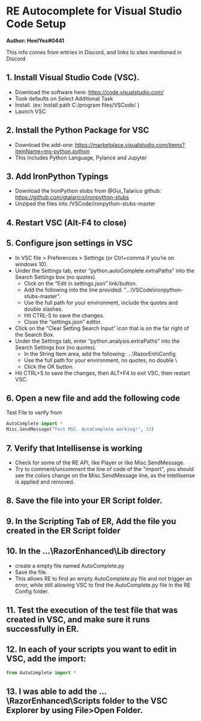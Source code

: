 # RE Autocomplete for Visual Studio Code Setup

**Author: HeelYes#0441**

This info comes from entries in Discord, and links to sites mentioned in Discord    

## 1. Install Visual Studio Code (VSC).   
- Download the software here: https://code.visualstudio.com/ 
- Took defaults on Select Additional Task
- Install. (ex: Install path C:/program files/VSCode/ )
- Launch VSC
  
## 2. Install the Python Package for VSC
- Download the add-one: https://marketplace.visualstudio.com/items?itemName=ms-python.python
- This includes Python Language, Pylance and Jupyter

## 3. Add IronPython Typings
- Download the IronPython stubs from @Gui_Talarico github: https://github.com/gtalarico/ironpython-stubs 
- Unziped the files into /VSCode/ironpython-stubs-master

## 4. Restart VSC (Alt-F4 to close)

## 5. Configure json settings in VSC      
- In VSC  file > Preferences > Settings (or Ctrl+comma if you’re on windows 10).    
- Under the Settings tab, enter “python.autoComplete.extraPaths” into the Search Settings box (no quotes).    
  - Click on the “Edit in settings.json” link/button.    
  - Add the following into the line provided:  "…\\VSCode\\ironpython-stubs-master".    
  - Use the full path for your environment, include the quotes and double slashes.    
  - Hit CTRL-S to save the changes.    
  - Close the “settings.json” editor.    
- Click on the “Clear Setting Search Input” icon that is on the far right of the Search Box.    
- Under the Settings tab, enter “python.analysis.extraPaths” into the Search Settings box (no quotes).    
  - In the String Item area, add the following: ...\RazorEnh\Config     
  - Use the full path for your environment, no quotes, no double \    
  - Click the OK button.    
- Hit CTRL+S to save the changes, then ALT+F4 to exit VSC, then restart VSC.    

## 6. Open a new file and add the following code     
Test File to verify from      
```py
AutoComplete import *
Misc.SendMessage("Test MSC. AutoComplete working!", 33)
```

## 7. Verify that Intellisense is working
- Check for some of the RE API, like Player or like Misc.SendMessage.     
- Try to comment/uncomment the line of code of the "import", you should see the colors change on the Misc.SendMessage line, as the Intellisense is applied and removed.    

## 8. Save the file into your ER Script folder.    

## 9. In the Scripting Tab of ER, Add the file you created in the ER Script folder    

## 10. In the …\RazorEnhanced\Lib directory
- create a empty file named AutoComplete.py
- Save the file.    
- This allows RE to find an empty AutoComplete.py file and not trigger an error, while still allowing VSC to find the AutoComplete.py file in the RE Config folder.    

## 11. Test the execution of the test file that was created in VSC, and make sure it runs successfully in ER.    
    
## 12. In each of your scripts you want to edit in VSC, add the import:    
```py
from AutoComplete import *    
```    

## 13. I was able to add the …\RazorEnhanced\Scripts folder to the VSC Explorer by using File>Open Folder.

